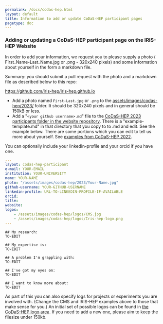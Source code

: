 ```yaml
---
permalink: /docs/codas-hep.html
layout: default
title: Information to add or update CoDaS-HEP participant pages
pagetype: doc
---
```


### Adding or updating a CoDaS-HEP participant page on the IRIS-HEP Website

In order to add your information, we request you to please supply a photo ( First_Name-Last_Name.jpg or .png - 320x240 pixels) and some information about
yourself in the form a markdown file.

Summary: you should submit a pull request with the photo and a markdown file as described below to this repo:

<https://github.com/iris-hep/iris-hep.github.io>

* Add a photo named `First-Last.jpg` or `.png` to the [assets/images/codas-hep/2023/](https://github.com/iris-hep/iris-hep.github.io/tree/master/assets/images/codas-hep/2023/) folder. It should be 320x240 pixels and in general should be 150kB or less.
* Add a "`<your github username>.md`" file to the [CoDaS-HEP 2023 participants folder in the website repository](https://github.com/iris-hep/iris-hep.github.io/tree/master/_codas-hep-students/2023/). There is a "example-template.md" in that directory that you copy to to <your github username>.md and edit. See the example below. There are some portions which you can edit to tell us more about yourself. See [examples from CoDaS-HEP 2022](https://codas-hep.org/downloads/CoDaS-HEP-2022-introduction-slides.pdf).

You can optionally include your linkedin-profile and your orcid if you have one.
```yml
---
layout: codas-hep-participant
e-mail: YOUR-EMAIL
institution: YOUR-UNIVERSITY
name: YOUR-NAME
photo: "/assets/images/codas-hep/2023/Your-Name.jpg"
github-username: YOUR-GITHUB-USERNAME
linkedin-profile: URL-TO-LINKEDIN-PROFILE-IF-AVAILABLE
orcid:
title:
website:
logos:
    - /assets/images/codas-hep/logos/CMS.jpg
    - /assets/images/codas-hep/logos/Iris-hep-logo.png
---
```

```
## My research:
TO-EDIT

## My expertise is:
TO-EDIT

## A problem I'm grappling with:
TO-EDIT

## I've got my eyes on:
TO-EDIT

## I want to know more about:
TO-EDIT
```

As part of this you can also specify logs for projects or experiments
you are involved with. (Change the CMS and IRIS-HEP examples above to
those that make sense for you.) An initial set of possible logos
can be found in [the CoDaS-HEP logo area](https://github.com/iris-hep/iris-hep.github.io/tree/master/assets/images/codas-hep/logos).
If you need to add a new one, please aim to keep the filesize under 150kb.
